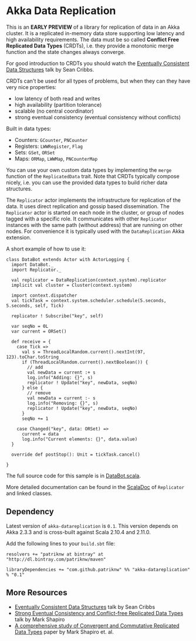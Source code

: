 Akka Data Replication
=====================

This is an **EARLY PREVIEW** of a library for replication of data in an Akka cluster.
It is a replicated in-memory data store supporting low latency and high availability
requirements. The data must be so called **Conflict Free Replicated Data Types** (CRDTs), 
i.e. they provide a monotonic merge function and the state changes always converge.

For good introduction to CRDTs you should watch the 
[Eventually Consistent Data Structures](http://www.google.com/url?q=http%3A%2F%2Fvimeo.com%2F43903960&sa=D&sntz=1&usg=AFQjCNF0yKi4WGCi3bhhdtLvBc33uVia6w)
talk by Sean Cribbs.

CRDTs can't be used for all types of problems, but when they can they have very nice properties:

- low latency of both read and writes
- high availability (partition tolerance)
- scalable (no central coordinator)
- strong eventual consistency (eventual consistency without conflicts)

Built in data types:

- Counters: `GCounter`, `PNCounter`
- Registers: `LWWRegister`, `Flag`
- Sets: `GSet`, `ORSet`
- Maps: `ORMap`, `LWWMap`, `PNCounterMap`

You can use your own custom data types by implementing the `merge` function of the `ReplicatedData`
trait. Note that CRDTs typically compose nicely, i.e. you can use the provided data types to build richer
data structures.

The `Replicator` actor implements the infrastructure for replication of the data. It uses
direct replication and gossip based dissemination. The `Replicator` actor is started on each node
in the cluster, or group of nodes tagged with a specific role. It communicates with other 
`Replicator` instances with the same path (without address) that are running on other nodes. 
For convenience it is typically used with the `DataReplication` Akka extension.

A short example of how to use it:

    class DataBot extends Actor with ActorLogging {
      import DataBot._
      import Replicator._
    
      val replicator = DataReplication(context.system).replicator
      implicit val cluster = Cluster(context.system)
    
      import context.dispatcher
      val tickTask = context.system.scheduler.schedule(5.seconds, 5.seconds, self, Tick)
    
      replicator ! Subscribe("key", self)
    
      var seqNo = 0L
      var current = ORSet()
    
      def receive = {
        case Tick =>
          val s = ThreadLocalRandom.current().nextInt(97, 123).toChar.toString
          if (ThreadLocalRandom.current().nextBoolean()) {
            // add
            val newData = current :+ s
            log.info("Adding: {}", s)
            replicator ! Update("key", newData, seqNo)
          } else {
            // remove
            val newData = current :- s
            log.info("Removing: {}", s)
            replicator ! Update("key", newData, seqNo)
          }
          seqNo += 1
    
        case Changed("key", data: ORSet) =>
          current = data
          log.info("Current elements: {}", data.value)
      }
    
      override def postStop(): Unit = tickTask.cancel()
    
    }
    
The full source code for this sample is in 
[DataBot.scala](https://github.com/patriknw/akka-datareplication/blob/v0.1/src/test/scala/akka/contrib/datareplication/sample/DataBot.scala).   

More detailed documentation can be found in the
[ScalaDoc](http://dl.bintray.com/patriknw/maven/com/github/patriknw/akka-datareplication_2.10/0.1/#akka-datareplication_2.10-0.1-javadoc.jar)
of `Replicator` and linked classes.

Dependency
----------

Latest version of `akka-datareplication` is `0.1`. This version depends on Akka 2.3.3 and is
cross-built against Scala 2.10.4 and 2.11.0.

Add the following lines to your `build.sbt` file:

    resolvers += "patriknw at bintray" at "http://dl.bintray.com/patriknw/maven"

    libraryDependencies += "com.github.patriknw" %% "akka-datareplication" % "0.1"

More Resources
--------------

* [Eventually Consistent Data Structures](http://www.google.com/url?q=http%3A%2F%2Fvimeo.com%2F43903960&sa=D&sntz=1&usg=AFQjCNF0yKi4WGCi3bhhdtLvBc33uVia6w)
  talk by Sean Cribbs
* [Strong Eventual Consistency and Conflict-free Replicated Data Types](http://www.google.com/url?q=http%3A%2F%2Fresearch.microsoft.com%2Fapps%2Fvideo%2Fdl.aspx%3Fid%3D153540&sa=D&sntz=1&usg=AFQjCNFiwLpLjF-AQXPUm1Nmoy8hNIfrSQ)
  talk by Mark Shapiro
* [A comprehensive study of Convergent and Commutative Replicated Data Types](http://www.google.com/url?q=http%3A%2F%2Fhal.upmc.fr%2Fdocs%2F00%2F55%2F55%2F88%2FPDF%2Ftechreport.pdf&sa=D&sntz=1&usg=AFQjCNEGvFJ9I5m7yKpcAs8hcMP9Y5vy6A)
  paper by Mark Shapiro et. al. 
